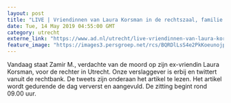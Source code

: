 ```yaml
---
layout: post
title: "LIVE | Vriendinnen van Laura Korsman in de rechtszaal, familie in andere ruimte"
date: Tue, 14 May 2019 04:55:00 GMT
category: utrecht
externe_link: "https://www.ad.nl/utrecht/live-vriendinnen-van-laura-korsman-in-de-rechtszaal-familie-in-andere-ruimte~a0750434/"
feature_image: "https://images3.persgroep.net/rcs/BQRDlLsS4e2PkKoeunojpKCiMX4/diocontent/148325668/_fitwidth/400/?appId=21791a8992982cd8da851550a453bd7f&quality=0.7"
---
```


Vandaag staat Zamir M., verdachte van de moord op zijn ex-vriendin Laura Korsman, voor de rechter in Utrecht. Onze verslaggever is erbij en twittert vanuit de rechtbank. De tweets zijn onderaan het artikel te lezen. Het artikel wordt gedurende de dag ververst en aangevuld. De zitting begint rond 09.00 uur.
